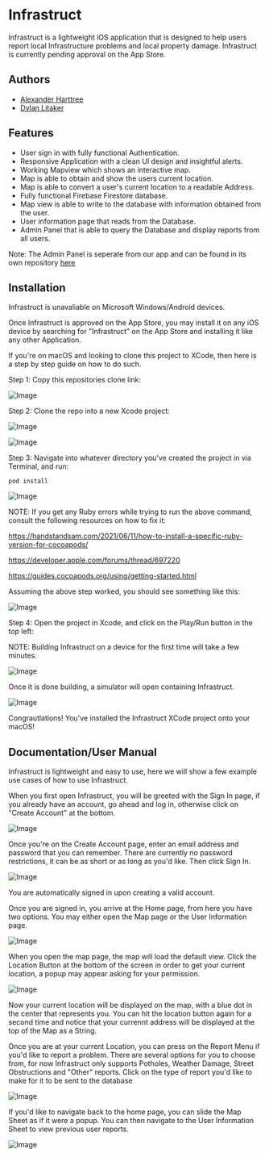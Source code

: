 
# Infrastruct

Infrastruct is a lightweight iOS application that is designed to help users report
local Infrastructure problems and local property damage. Infrastruct is currently pending approval on the App Store.




## Authors

- [Alexander Harttree](https://www.github.com/JGDIFF)
- [Dylan Litaker](https://www.github.com/litakerdc)


## Features

- User sign in with fully functional Authentication.
- Responsive Application with a clean UI design and insightful alerts.
- Working Mapview which shows an interactive map.
- Map is able to obtain and show the users current location.
- Map is able to convert a user's current location to a readable Address.
- Fully functional Firebase Firestore database.
- Map view is able to write to the database with information obtained from the user.
- User information page that reads from the Database.
- Admin Panel that is able to query the Database and display reports from all users. 

Note: The Admin Panel is seperate from our app and can be found in its own repository [here](https://github.com/JGDIFF/InfrastructAdminPanel)



## Installation

Infrastruct is unavaliable on Microsoft Windows/Android devices.

Once Infrastruct is approved on the App Store, you may install it on any iOS device by searching for
"Infrastruct" on the App Store and installing it like any other Application. 

If you're on macOS and looking to clone this project to XCode, then here is a step by step guide on how to do such.


Step 1: Copy this repositories clone link:

![Image](https://imgur.com/opRUEac.png)

Step 2: Clone the repo into a new Xcode project:

![Image](https://imgur.com/dqUVbuh.png)

![Image](https://imgur.com/x80hFtn.png)

Step 3: Navigate into whatever directory you've created the project in via Terminal, and run:

```pod install```

![Image](https://i.imgur.com/qV9Ia6G.png)


NOTE: If you get any Ruby errors while trying to run the above command, consult the following resources on how to fix it: 

https://handstandsam.com/2021/06/11/how-to-install-a-specific-ruby-version-for-cocoapods/

https://developer.apple.com/forums/thread/697220

https://guides.cocoapods.org/using/getting-started.html

Assuming the above step worked, you should see something like this:

![Image](https://imgur.com/61Lx7ut.png)

Step 4: Open the project in Xcode, and click on the Play/Run button in the top left:

NOTE: Building Infrastruct on a device for the first time will take a few minutes.

![Image](https://imgur.com/PeEvBwd.png)


Once it is done building, a simulator will open containing Infrastruct.

![Image](https://i.imgur.com/6Q4PkJW.png)

Congrautlations! You've installed the Infrastruct XCode project onto your macOS!


    
## Documentation/User Manual

Infrastruct is lightweight and easy to use, here we will show a few example use cases of how to use Infrastruct.

When you first open Infrastruct, you will be greeted with the Sign In page,
if you already have an account, go ahead and log in, otherwise click on "Create Account" at the bottom.

![Image](https://i.imgur.com/v2oW5cM.png)

Once you're on the Create Account page, enter an email address and password that you can remember.
There are currently no password restrictions, it can be as short or as long as you'd like. Then click Sign In.

![Image](https://i.imgur.com/Z5Jkoap.png)

You are automatically signed in upon creating a valid account. 

Once you are signed in, you arrive at the Home page, from here you have two options.
You may either open the Map page or the User Information page. 

![Image](https://i.imgur.com/ROywI01.png)

When you open the map page, the map will load the default view. Click the Location Button at the bottom of the screen
in order to get your current location, a popup may appear asking for your permission.

![Image](https://i.imgur.com/zfO4IP7.png)

Now your current location will be displayed on the map, with a blue dot in the center that represents you. You can hit the location button again for a second time and
notice that your currennt address will be displayed at the top of the Map as a String. 

Once you are at your current Location, you can press on the Report Menu if you'd like to report a problem. There are several options for you to choose from, 
for now Infrastruct only supports Potholes, Weather Damage, Street Obstructions and "Other" reports. Click on the type of report you'd like to make for it to be sent to the database

![Image](https://i.imgur.com/gSuebYl.png)

If you'd like to navigate back to the home page, you can slide the Map Sheet as if it were a popup. You can then navigate to the User Information Sheet to view previous user reports.

![Image](https://i.imgur.com/PJ3uzY1.png)

